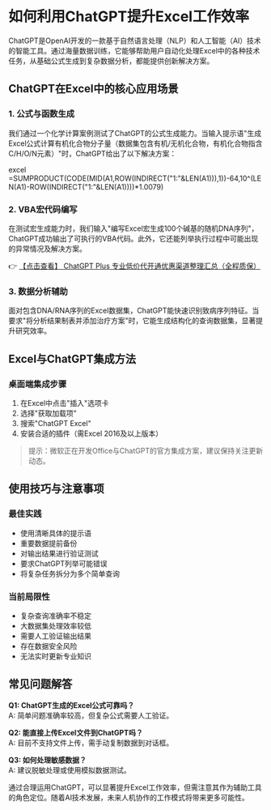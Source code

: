# 如何利用ChatGPT提升Excel工作效率

ChatGPT是OpenAI开发的一款基于自然语言处理（NLP）和人工智能（AI）技术的智能工具。通过海量数据训练，它能够帮助用户自动化处理Excel中的各种技术任务，从基础公式生成到复杂数据分析，都能提供创新解决方案。

## ChatGPT在Excel中的核心应用场景

### 1. 公式与函数生成
我们通过一个化学计算案例测试了ChatGPT的公式生成能力。当输入提示语"生成Excel公式计算有机化合物分子量（数据集包含有机/无机化合物，有机化合物指含C/H/O/N元素）"时，ChatGPT给出了以下解决方案：

excel
=SUMPRODUCT(CODE(MID(A1,ROW(INDIRECT("1:"&LEN(A1))),1))-64,10^(LEN(A1)-ROW(INDIRECT("1:"&LEN(A1))))*1.0079)

### 2. VBA宏代码编写
在测试宏生成能力时，我们输入"编写Excel宏生成100个碱基的随机DNA序列"，ChatGPT成功输出了可执行的VBA代码。此外，它还能列举执行过程中可能出现的异常情况及解决方案。

👉 [【点击查看】 ChatGPT Plus 专业低价代开通优惠渠道整理汇总（全程质保）](https://bit.ly/DaiKai)

### 3. 数据分析辅助
面对包含DNA/RNA序列的Excel数据集，ChatGPT能快速识别致病序列特征。当要求"将分析结果制表并添加治疗方案"时，它能生成结构化的查询数据集，显著提升研究效率。

## Excel与ChatGPT集成方法

### 桌面端集成步骤
1. 在Excel中点击"插入"选项卡
2. 选择"获取加载项"
3. 搜索"ChatGPT Excel"
4. 安装合适的插件（需Excel 2016及以上版本）

> 提示：微软正在开发Office与ChatGPT的官方集成方案，建议保持关注更新动态。

## 使用技巧与注意事项

### 最佳实践
- 使用清晰具体的提示语
- 重要数据提前备份
- 对输出结果进行验证测试
- 要求ChatGPT列举可能错误
- 将复杂任务拆分为多个简单查询

### 当前局限性
- 复杂查询准确率不稳定
- 大数据集处理效率较低
- 需要人工验证输出结果
- 存在数据安全风险
- 无法实时更新专业知识

## 常见问题解答

**Q1: ChatGPT生成的Excel公式可靠吗？**  
A: 简单问题准确率较高，但复杂公式需要人工验证。

**Q2: 能直接上传Excel文件到ChatGPT吗？**  
A: 目前不支持文件上传，需手动复制数据到对话框。

**Q3: 如何处理敏感数据？**  
A: 建议脱敏处理或使用模拟数据测试。

通过合理运用ChatGPT，可以显著提升Excel工作效率，但需注意其作为辅助工具的角色定位。随着AI技术发展，未来人机协作的工作模式将带来更多可能性。